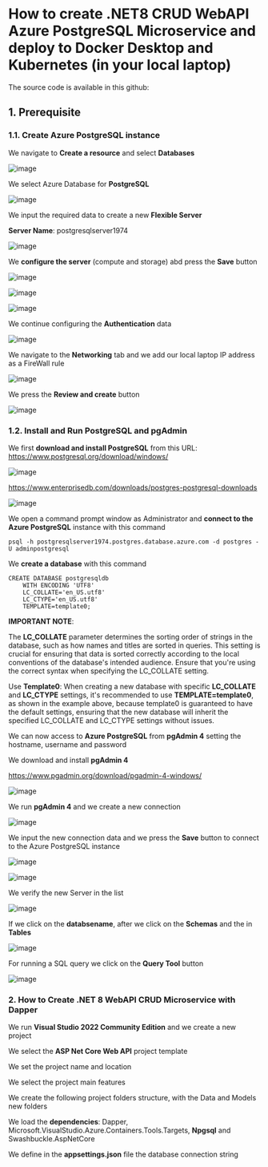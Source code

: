 # How to create .NET8 CRUD WebAPI Azure PostgreSQL Microservice and deploy to Docker Desktop and Kubernetes (in your local laptop)

The source code is available in this github: 

## 1. Prerequisite

### 1.1. Create Azure PostgreSQL instance

We navigate to **Create a resource** and select **Databases**

![image](https://github.com/luiscoco/MicroServices_dotNET8_CRUD_WebAPI-Azure-PostgreSQL/assets/32194879/34b76cbb-5e03-4959-9eee-3e5d822b09e5)

We select Azure Database for **PostgreSQL**

![image](https://github.com/luiscoco/MicroServices_dotNET8_CRUD_WebAPI-Azure-PostgreSQL/assets/32194879/dd6b48c7-0195-4cbf-90d8-0bd5863a3932)

We input the required data to create a new **Flexible Server**

**Server Name**: postgresqlserver1974

![image](https://github.com/luiscoco/MicroServices_dotNET8_CRUD_WebAPI-Azure-PostgreSQL/assets/32194879/76d5eef3-e234-4b40-9236-bdbb6e6e29b9)

We **configure the server** (compute and storage) abd press the **Save** button 

![image](https://github.com/luiscoco/MicroServices_dotNET8_CRUD_WebAPI-Azure-PostgreSQL/assets/32194879/6e2434a0-70d0-4821-844b-9ceddf0011e4)

![image](https://github.com/luiscoco/MicroServices_dotNET8_CRUD_WebAPI-Azure-PostgreSQL/assets/32194879/c9677b96-fee6-4020-8938-4cf18ddd8730)

![image](https://github.com/luiscoco/MicroServices_dotNET8_CRUD_WebAPI-Azure-PostgreSQL/assets/32194879/299ae028-9da3-4d99-8466-33fd9b485c62)

We continue configuring the **Authentication** data

![image](https://github.com/luiscoco/MicroServices_dotNET8_CRUD_WebAPI-Azure-PostgreSQL/assets/32194879/e9655f2e-04c5-4a68-9475-f0fc7477da28)

We navigate to the **Networking** tab and we add our local laptop IP address as a FireWall rule

![image](https://github.com/luiscoco/MicroServices_dotNET8_CRUD_WebAPI-Azure-PostgreSQL/assets/32194879/08ef7fc4-adbc-4a78-925d-c6363cc0b2b1)

We press the **Review and create** button 

![image](https://github.com/luiscoco/MicroServices_dotNET8_CRUD_WebAPI-Azure-PostgreSQL/assets/32194879/7923bad1-364e-4932-8507-b1acc3c1335d)

### 1.2. Install and Run PostgreSQL and pgAdmin

We first **download and install PostgreSQL** from this URL: https://www.postgresql.org/download/windows/

![image](https://github.com/luiscoco/MicroServices_dotNET8_CRUD_WebAPI-Azure-PostgreSQL/assets/32194879/3a50ac64-83ab-4aa3-912f-a06faea2ec69)

https://www.enterprisedb.com/downloads/postgres-postgresql-downloads

![image](https://github.com/luiscoco/MicroServices_dotNET8_CRUD_WebAPI-Azure-PostgreSQL/assets/32194879/2e3af074-77b9-48da-8401-2156176cd409)

We open a command prompt window as Administrator and **connect to the Azure PostgreSQL** instance with this command

```
psql -h postgresqlserver1974.postgres.database.azure.com -d postgres -U adminpostgresql
```

We **create a database** with this command

```
CREATE DATABASE postgresqldb
    WITH ENCODING 'UTF8'
    LC_COLLATE='en_US.utf8'
    LC_CTYPE='en_US.utf8'
    TEMPLATE=template0;
```

**IMPORTANT NOTE**: 

The **LC_COLLATE** parameter determines the sorting order of strings in the database, such as how names and titles are sorted in queries. This setting is crucial for ensuring that data is sorted correctly according to the local conventions of the database's intended audience. Ensure that you're using the correct syntax when specifying the LC_COLLATE setting. 

Use **Template0**: When creating a new database with specific **LC_COLLATE** and **LC_CTYPE** settings, it's recommended to use **TEMPLATE=template0**, as shown in the example above, because template0 is guaranteed to have the default settings, ensuring that the new database will inherit the specified LC_COLLATE and LC_CTYPE settings without issues.

We can now access to **Azure PostgreSQL** from **pgAdmin 4** setting the hostname, username and password

We download and install **pgAdmin 4**

https://www.pgadmin.org/download/pgadmin-4-windows/

![image](https://github.com/luiscoco/MicroServices_dotNET8_CRUD_WebAPI-Azure-PostgreSQL/assets/32194879/3c0d33f4-bfa8-4565-a78a-d0a9faebeee5)

We run **pgAdmin 4** and we create a new connection

![image](https://github.com/luiscoco/MicroServices_dotNET8_CRUD_WebAPI-Azure-PostgreSQL/assets/32194879/870af1a5-c770-4862-9902-9b78ba55eadb)

We input the new connection data and we press the **Save** button to connect to the Azure PostgreSQL instance

![image](https://github.com/luiscoco/MicroServices_dotNET8_CRUD_WebAPI-Azure-PostgreSQL/assets/32194879/47ff6864-3aa8-4c92-86b8-2a620b09bb1a)

![image](https://github.com/luiscoco/MicroServices_dotNET8_CRUD_WebAPI-Azure-PostgreSQL/assets/32194879/a1c4914b-32ff-42b4-a034-d415bab3f3a1)

We verify the new Server in the list

![image](https://github.com/luiscoco/MicroServices_dotNET8_CRUD_WebAPI-Azure-PostgreSQL/assets/32194879/fc2ca09c-8390-43ae-81fe-3cf5515e865d)

If we click on the **databsename**, after we click on the **Schemas** and the in **Tables**

![image](https://github.com/luiscoco/MicroServices_dotNET8_CRUD_WebAPI-Azure-PostgreSQL/assets/32194879/5e308d0e-7159-47a8-9771-24796900accc)

For running a SQL query we click on the **Query Tool** button

![image](https://github.com/luiscoco/MicroServices_dotNET8_CRUD_WebAPI-Azure-PostgreSQL/assets/32194879/0451248e-fea7-4c05-873c-7c512a1087a4)

### 2. How to Create .NET 8 WebAPI CRUD Microservice with Dapper

We run **Visual Studio 2022 Community Edition** and we create a new project

We select the **ASP Net Core Web API** project template

We set the project name and location

We select the project main features

We create the following project folders structure, with the Data and Models new folders

We load the **dependencies**: Dapper, Microsoft.VisualStudio.Azure.Containers.Tools.Targets, **Npgsql** and Swashbuckle.AspNetCore

We define in the **appsettings.json** file the database connection string




